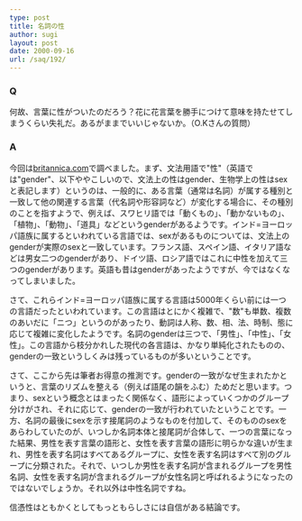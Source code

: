 ```yaml
---
type: post
title: 名詞の性
author: sugi
layout: post
date: 2000-09-16
url: /saq/192/
---
```

### Q 

何故、言葉に性がついたのだろう？花に花言葉を勝手につけて意味を持たせてしまうくらい失礼だ。あるがままでいいじゃないか。（O.Kさんの質問）

### A 

今回は<a href="http://www.britannica.com/" onclick="_gaq.push(['_trackEvent', 'outbound-article', 'http://www.britannica.com/', 'britannica.com']);" >britannica.com</a>で調べました。まず、文法用語で"性"（英語では"gender"、以下ややこしいので、文法上の性はgender、生物学上の性はsexと表記します）というのは、一般的に、ある言葉（通常は名詞）が属する種別と一致して他の関連する言葉（代名詞や形容詞など）が変化する場合に、その種別のことを指すようで、例えば、スワヒリ語では「動くもの」、「動かないもの」、「植物」、「動物」、「道具」などというgenderがあるようです。インド=ヨーロッパ語族に属するといわれている言語では、sexがあるものについては、文法上のgenderが実際のsexと一致しています。フランス語、スペイン語、イタリア語などは男女二つのgenderがあり、ドイツ語、ロシア語ではこれに中性を加えて三つのgenderがあります。英語も昔はgenderがあったようですが、今ではなくなってしまいました。

さて、これらインド=ヨーロッパ語族に属する言語は5000年くらい前には一つの言語だったといわれています。この言語はとにかく複雑で、"数"も単数、複数のあいだに「ニつ」というのがあったり、動詞は人称、数、相、法、時制、態に応じて複雑に変化したようです。名詞のgenderは三つで、「男性」、「中性」、「女性」。この言語から枝分かれした現代の各言語は、かなり単純化されたものの、genderの一致というしくみは残っているものが多いということです。

さて、ここから先は筆者お得意の推測です。genderの一致がなぜ生まれたかというと、言葉のリズムを整える（例えば語尾の韻をふむ）ためだと思います。つまり、sexという概念とはまったく関係なく、語形によっていくつかのグループ分けがされ、それに応じて、genderの一致が行われていたということです。一方、名詞の最後にsexを示す接尾詞のようなものを付加して、そのもののsexをあらわしていたのが、いつしか名詞本体と接尾詞が合体して、一つの言葉になった結果、男性を表す言葉の語形と、女性を表す言葉の語形に明らかな違いが生まれ、男性を表す名詞はすべてあるグループに、女性を表す名詞はすべて別のグループに分類された。それで、いつしか男性を表す名詞が含まれるグループを男性名詞、女性を表す名詞が含まれるグループが女性名詞と呼ばれるようになったのではないでしょうか。それ以外は中性名詞ですね。

信憑性はともかくとしてもっともらしさには自信がある結論です。